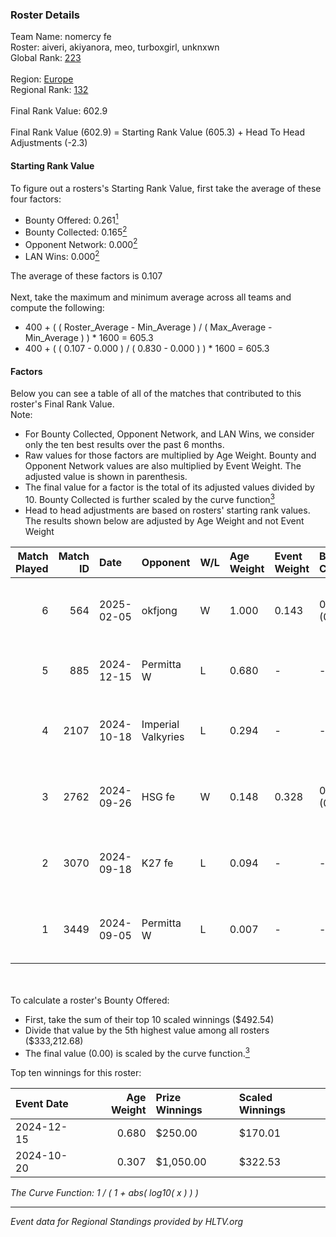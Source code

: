 ### Roster Details<br />
Team Name: nomercy fe<br />
Roster: aiveri, akiyanora, meo, turboxgirl, unknxwn<br />
Global Rank: [223](../../standings_global_2025_03_03.md)<br />
<br />
Region: [Europe]( ../../standings_europe_2025_03_03.md)<br />
Regional Rank: [132]( ../../standings_europe_2025_03_03.md)<br />
<br />
Final Rank Value:  602.9<br />
<br />
Final Rank Value (602.9) = Starting Rank Value (605.3) + Head To Head Adjustments (-2.3)<br />

#### Starting Rank Value<br />
To figure out a rosters's Starting Rank Value, first take the average of these four factors:<br />
- Bounty Offered: 0.261[<sup>1</sup>](#table2)
- Bounty Collected: 0.165[<sup>2</sup>](#table1)
- Opponent Network: 0.000[<sup>2</sup>](#table1)
- LAN Wins: 0.000[<sup>2</sup>](#table1)

The average of these factors is 0.107<br />
<br />
Next, take the maximum and minimum average across all teams and compute the following:<br />
- 400 + ( ( Roster_Average - Min_Average ) / ( Max_Average - Min_Average ) ) * 1600 = 605.3
- 400 + ( ( 0.107 - 0.000 ) / ( 0.830 - 0.000 ) ) * 1600 = 605.3


#### Factors<br />
Below you can see a table of all of the matches that contributed to this roster's Final Rank Value.<br />
Note:<br />

- For Bounty Collected, Opponent Network, and LAN Wins, we consider only the ten best results over the past 6 months.
- Raw values for those factors are multiplied by Age Weight. Bounty and Opponent Network values are also multiplied by Event Weight. The adjusted value is shown in parenthesis.
- The final value for a factor is the total of its adjusted values divided by 10. Bounty Collected is further scaled by the curve function[<sup>3</sup>](#curveFunction)
- Head to head adjustments are based on rosters' starting rank values. The results shown below are adjusted by Age Weight and not Event Weight
<span id="table1"></span><br />


| Match Played | Match ID | Date       | Opponent           | W/L | Age Weight | Event Weight | Bounty Collected | Opponent Network | LAN Wins  | H2H Adj. | Roster                                      |
| -: | -: | :- | :- | :- | :- | :- | :- | :- | :- | -: | :- |
|            6 |      564 | 2025-02-05 | okfjong            | W   | 1.000      | 0.143        | 0.000 (0.000)    | 0.000 (0.000)    | 0 (0.000) |     7.65 | aiveri, akiyanora, meo, turboxgirl, unknxwn |
|            5 |      885 | 2024-12-15 | Permitta W         | L   | 0.680      | -            | -                | -                | -         |   -10.21 | akiyanora, ayaka, ellie, meo, unknxwn       |
|            4 |     2107 | 2024-10-18 | Imperial Valkyries | L   | 0.294      | -            | -                | -                | -         |    -0.92 | akiyanora, ayaka, meo, Mileyyy, unknxwn     |
|            3 |     2762 | 2024-09-26 | HSG fe             | W   | 0.148      | 0.328        | 0.002 (0.000)    | 0.030 (0.001)    | 0 (0.000) |     2.49 | akiyanora, ayaka, meo, Mileyyy, unknxwn     |
|            2 |     3070 | 2024-09-18 | K27 fe             | L   | 0.094      | -            | -                | -                | -         |    -1.25 | akiyanora, amore, meo, Mileyyy, unknxwn     |
|            1 |     3449 | 2024-09-05 | Permitta W         | L   | 0.007      | -            | -                | -                | -         |    -0.11 | akiyanora, amore, meo, Mileyyy, unknxwn     |

<br />
<span id="table2"></span><br />
To calculate a roster's Bounty Offered:<br />

- First, take the sum of their top 10 scaled winnings ($492.54)
- Divide that value by the 5th highest value among all rosters ($333,212.68)
- The final value (0.00) is scaled by the curve function.[<sup>3</sup>](#curveFunction)

Top ten winnings for this roster:<br />

| Event Date | Age Weight | Prize Winnings | Scaled Winnings |
| :- | -: | :- | :- |
| 2024-12-15 |      0.680 | $250.00        | $170.01         |
| 2024-10-20 |      0.307 | $1,050.00      | $322.53         |


<span id="curveFunction"></span>_The Curve Function: 1 / ( 1 + abs( log10( x ) ) )_<br />

---
_Event data for Regional Standings provided by HLTV.org_<br />
